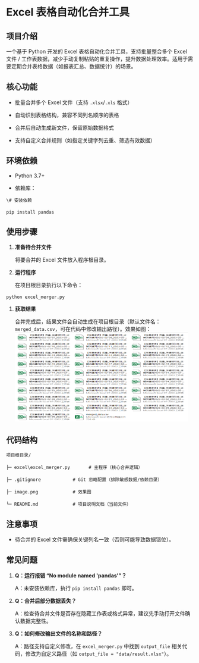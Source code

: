 # Excel 表格自动化合并工具

## 项目介绍

一个基于 Python 开发的 Excel 表格自动化合并工具，支持批量整合多个 Excel 文件 / 工作表数据，减少手动复制粘贴的重复操作，提升数据处理效率。适用于需要定期合并表格数据（如报表汇总、数据统计）的场景。

## 核心功能



*   批量合并多个 Excel 文件（支持 `.xlsx`/`.xls` 格式）

*   自动识别表格结构，兼容不同列名顺序的表格

*   合并后自动生成新文件，保留原始数据格式

*   支持自定义合并规则（如指定关键字列去重、筛选有效数据）

## 环境依赖



*   Python 3.7+

*   依赖库：



```
\# 安装依赖

pip install pandas
```



## 使用步骤



1.  **准备待合并文件**

    将要合并的 Excel 文件放入程序根目录。

2.  **运行程序**

    在项目根目录执行以下命令：



```
python excel_merger.py 
```



1.  **获取结果**

    合并完成后，结果文件会自动生成在项目根目录（默认文件名：`merged_data.csv`，可在代码中修改输出路径）。效果如图： <img decoding="async" src="./image.png" width="466" height="240">

## 代码结构



```
项目根目录/

├─ excel\excel_merger.py       # 主程序（核心合并逻辑）

├─ .gitignore            # Git 忽略配置（排除敏感数据/依赖目录）

├─ image.png             # 效果图

└─ README.md             # 项目说明文档（当前文件）
```

## 注意事项



*   待合并的 Excel 文件需确保关键列名一致（否则可能导致数据错位）。


## 常见问题



1.  **Q：运行报错 “No module named 'pandas'”？**

    A：未安装依赖库，执行 `pip install pandas` 即可。

2.  **Q：合并后部分数据丢失？**

    A：检查待合并文件是否存在隐藏工作表或格式异常，建议先手动打开文件确认数据完整性。

3.  **Q：如何修改输出文件的名称和路径？**

    A：路径支持自定义修改，在 `excel_merger.py` 中找到 `output_file` 相关代码，修改为自定义路径（如 `output_file = "data/result.xlsx"`）。

